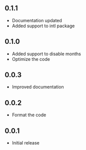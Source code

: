 ## 0.1.1

* Documentation updated
* Added support to intl package 

## 0.1.0

* Added support to disable months
* Optimize the code

## 0.0.3

* Improved documentation

## 0.0.2

* Format the code

## 0.0.1

* Initial release
